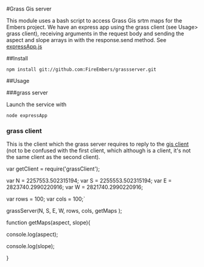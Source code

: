 #Grass Gis server

This module uses a bash script to access Grass Gis srtm maps for the Embers project. We have an express app using the grass client (see Usage> grass client), receiving arguments in the request body and sending the aspect and slope arrays in with the response.send method. See
[expressApp.js](https://github.com/FireEmbers/grassserver/blob/master/expressApp.js)

##Install

```
npm install git://github.com:FireEmbers/grassserver.git
```

##Usage

###grass server

Launch the service with

`node expressApp`


### grass client

This is the client which the grass server requires to reply to the [gis client](https://github.com/FireEmbers/gisclient) (not to be 
confused with the first client, which although is a client, it's not the same client as the second client).

var getClient = require('grassClient');

var N = 2257553.502315194;
var S = 2255553.502315194;
var E = 2823740.2990220916;
var W = 2821740.2990220916;

var rows = 100;
var cols = 100;`

grassServer(N, S, E, W, rows, cols, getMaps );

function getMaps(aspect, slope){

  console.log(aspect);

  console.log(slope);

}

